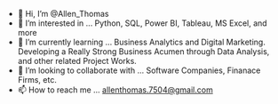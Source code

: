 - 👋 Hi, I’m @Allen_Thomas
- 👀 I’m interested in ... Python, SQL, Power BI, Tableau, MS Excel, and more
- 🌱 I’m currently learning ... Business Analytics and Digital Marketing. Developing a Really Strong Business Acumen through Data Analysis, and other related Project Works.
- 💞️ I’m looking to collaborate with ... Software Companies, Finanace Firms, etc. 
- 📫 How to reach me ... allenthomas.7504@gmail.com

<!---
Imallenthoma5/Imallenthoma5 is a ✨ special ✨ repository because its `README.md` (this file) appears on your GitHub profile.
You can click the Preview link to take a look at your changes.
--->
